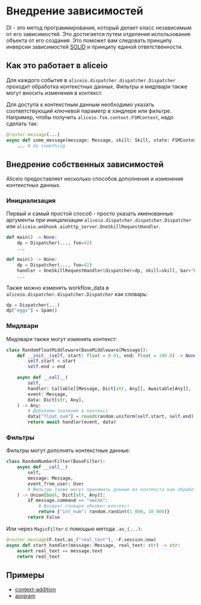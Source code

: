 # Внедрение зависимостей

DI - это метод программирования, который делает класс независимым от его зависимостей.
Это достигается путем отделения использования объекта от его создания.
Это поможет вам следовать принципу инверсии зависимостей [SOLID](https://en.wikipedia.org/wiki/SOLID) и принципу единой ответственности.

## Как это работает в aliceio

Для каждого события в `aliceio.dispatcher.dispatcher.Dispatcher` проходит обработка контекстных данных. Фильтры и мидлвари также могут вносить изменения в контекст.

Для доступа к контекстным данным необходимо указать соответствующий ключевой параметр в хэндлере или фильтре.
Например, чтобы получить `aliceio.fsm.context.FSMContext`, надо сделать так:

```python
@router.message(...)
async def some_message(message: Message, skill: Skill, state: FSMContext) -> Any:
    ... # do something
```

## Внедрение собственных зависимостей

Aliceio предоставляет несколько способов дополнения и изменения контекстных данных.

### Инициализация

Первый и самый простой способ - просто указать именованные аргументы при иницализации `aliceio.dispatcher.dispatcher.Dispatcher` или `aliceio.webhook.aiohttp_server.OneSkillRequestHandler`.

```python
def main() -> None:
    dp = Dispatcher(..., foo=42)
    ...
```
```python
def main() -> None:
    dp = Dispatcher(..., foo=42)
    handler = OneSkillRequestHandler(dispatcher=dp, skill=skill, bar="Bazz")
    ...
```

Также можно изменять workflow_data в `aliceio.dispatcher.dispatcher.Dispatcher` как словарь:

```python
dp = Dispatcher(...)
dp["eggs"] = Spam()
```

### Мидлвари

Мидлвари также могут изменять контекст:

```python
class RandomFloatMiddleware(BaseMiddleware[Message]):
    def __init__(self, start: float = 0.01, end: float = 100.0) -> None:
        self.start = start
        self.end = end

    async def __call__(
        self,
        handler: Callable[[Message, Dict[str, Any]], Awaitable[Any]],
        event: Message,
        data: Dict[str, Any],
    ) -> Any:
        # Добаляем значение в контекст
        data["float_num"] = round(random.uniform(self.start, self.end), 3)
        return await handler(event, data)
```

### Фильтры

Фильтры могут дополнять контекстные данные:

```python
class RandomNumberFilter(BaseFilter):
    async def __call__(
        self,
        message: Message,
        event_from_user: User
        # Фильтры также могут принимать данные из контекста как обработчики
    ) -> Union[bool, Dict[str, Any]]:
        if message.command == "число":
            # Возврат словаря обновит контекст
            return {"int_num": random.randint(1_000, 10_000)}
        return False
```

Или через `MagicFilter` с помощью метода `.as_(...)`:

```python
@router.message(F.text.as_("real_text"), ~F.session.new)
async def start_handler(message: Message, real_text: str) -> str:
    assert real_text == message.text
    return real_text
```

## Примеры

* [context-addition](https://ya.ru)
* [aiogram](https://docs.aiogram.dev/en/dev-3.x/dispatcher/dependency_injection.html)
